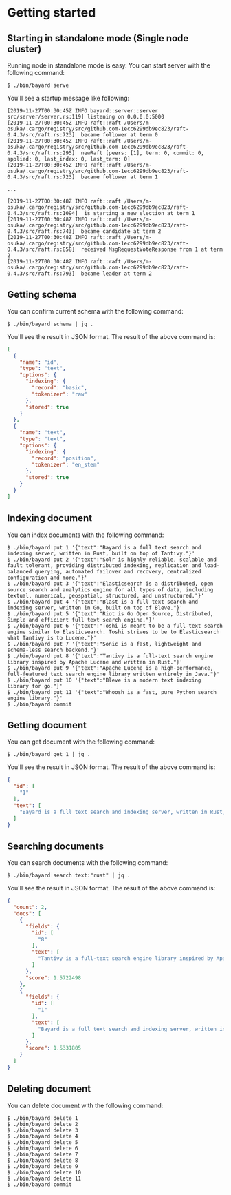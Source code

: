# Getting started

## Starting in standalone mode (Single node cluster)

Running node in standalone mode is easy. You can start server with the following command:

```text
$ ./bin/bayard serve
```

You'll see a startup message like following:

```text
[2019-11-27T00:30:45Z INFO bayard::server::server src/server/server.rs:119] listening on 0.0.0.0:5000
[2019-11-27T00:30:45Z INFO raft::raft /Users/m-osuka/.cargo/registry/src/github.com-1ecc6299db9ec823/raft-0.4.3/src/raft.rs:723]  became follower at term 0
[2019-11-27T00:30:45Z INFO raft::raft /Users/m-osuka/.cargo/registry/src/github.com-1ecc6299db9ec823/raft-0.4.3/src/raft.rs:295]  newRaft [peers: [1], term: 0, commit: 0, applied: 0, last_index: 0, last_term: 0]
[2019-11-27T00:30:45Z INFO raft::raft /Users/m-osuka/.cargo/registry/src/github.com-1ecc6299db9ec823/raft-0.4.3/src/raft.rs:723]  became follower at term 1

...

[2019-11-27T00:30:48Z INFO raft::raft /Users/m-osuka/.cargo/registry/src/github.com-1ecc6299db9ec823/raft-0.4.3/src/raft.rs:1094]  is starting a new election at term 1
[2019-11-27T00:30:48Z INFO raft::raft /Users/m-osuka/.cargo/registry/src/github.com-1ecc6299db9ec823/raft-0.4.3/src/raft.rs:743]  became candidate at term 2
[2019-11-27T00:30:48Z INFO raft::raft /Users/m-osuka/.cargo/registry/src/github.com-1ecc6299db9ec823/raft-0.4.3/src/raft.rs:858]  received MsgRequestVoteResponse from 1 at term 2
[2019-11-27T00:30:48Z INFO raft::raft /Users/m-osuka/.cargo/registry/src/github.com-1ecc6299db9ec823/raft-0.4.3/src/raft.rs:793]  became leader at term 2
```

## Getting schema

You can confirm current schema with the following command:

```text
$ ./bin/bayard schema | jq .
```

You'll see the result in JSON format. The result of the above command is:

```json
[
  {
    "name": "id",
    "type": "text",
    "options": {
      "indexing": {
        "record": "basic",
        "tokenizer": "raw"
      },
      "stored": true
    }
  },
  {
    "name": "text",
    "type": "text",
    "options": {
      "indexing": {
        "record": "position",
        "tokenizer": "en_stem"
      },
      "stored": true
    }
  }
]
```

## Indexing document

You can index documents with the following command:

```text
$ ./bin/bayard put 1 '{"text":"Bayard is a full text search and indexing server, written in Rust, built on top of Tantivy."}'
$ ./bin/bayard put 2 '{"text":"Solr is highly reliable, scalable and fault tolerant, providing distributed indexing, replication and load-balanced querying, automated failover and recovery, centralized configuration and more."}'
$ ./bin/bayard put 3 '{"text":"Elasticsearch is a distributed, open source search and analytics engine for all types of data, including textual, numerical, geospatial, structured, and unstructured."}'
$ ./bin/bayard put 4 '{"text":"Blast is a full text search and indexing server, written in Go, built on top of Bleve."}'
$ ./bin/bayard put 5 '{"text":"Riot is Go Open Source, Distributed, Simple and efficient full text search engine."}'
$ ./bin/bayard put 6 '{"text":"Toshi is meant to be a full-text search engine similar to Elasticsearch. Toshi strives to be to Elasticsearch what Tantivy is to Lucene."}'
$ ./bin/bayard put 7 '{"text":"Sonic is a fast, lightweight and schema-less search backend."}'
$ ./bin/bayard put 8 '{"text":"Tantivy is a full-text search engine library inspired by Apache Lucene and written in Rust."}'
$ ./bin/bayard put 9 '{"text":"Apache Lucene is a high-performance, full-featured text search engine library written entirely in Java."}'
$ ./bin/bayard put 10 '{"text":"Bleve is a modern text indexing library for go."}'
$ ./bin/bayard put 11 '{"text":"Whoosh is a fast, pure Python search engine library."}'
$ ./bin/bayard commit
```

## Getting document

You can get document with the following command:

```text
$ ./bin/bayard get 1 | jq .
```

You'll see the result in JSON format. The result of the above command is:

```json
{
  "id": [
    "1"
  ],
  "text": [
    "Bayard is a full text search and indexing server, written in Rust, built on top of Tantivy."
  ]
}
```

## Searching documents

You can search documents with the following command:

```text
$ ./bin/bayard search text:"rust" | jq .
```

You'll see the result in JSON format. The result of the above command is:

```json
{
  "count": 2,
  "docs": [
    {
      "fields": {
        "id": [
          "8"
        ],
        "text": [
          "Tantivy is a full-text search engine library inspired by Apache Lucene and written in Rust."
        ]
      },
      "score": 1.5722498
    },
    {
      "fields": {
        "id": [
          "1"
        ],
        "text": [
          "Bayard is a full text search and indexing server, written in Rust, built on top of Tantivy."
        ]
      },
      "score": 1.5331805
    }
  ]
}
```

## Deleting document

You can delete document with the following command:

```text
$ ./bin/bayard delete 1
$ ./bin/bayard delete 2
$ ./bin/bayard delete 3
$ ./bin/bayard delete 4
$ ./bin/bayard delete 5
$ ./bin/bayard delete 6
$ ./bin/bayard delete 7
$ ./bin/bayard delete 8
$ ./bin/bayard delete 9
$ ./bin/bayard delete 10
$ ./bin/bayard delete 11
$ ./bin/bayard commit
```
